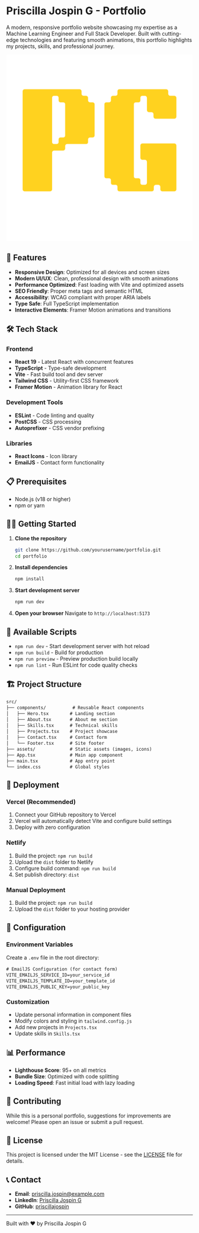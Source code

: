 # Priscilla Jospin G - Portfolio

A modern, responsive portfolio website showcasing my expertise as a Machine Learning Engineer and Full Stack Developer. Built with cutting-edge technologies and featuring smooth animations, this portfolio highlights my projects, skills, and professional journey.

![Portfolio Preview](./public/pg.png)

## 🚀 Features

- **Responsive Design**: Optimized for all devices and screen sizes
- **Modern UI/UX**: Clean, professional design with smooth animations
- **Performance Optimized**: Fast loading with Vite and optimized assets
- **SEO Friendly**: Proper meta tags and semantic HTML
- **Accessibility**: WCAG compliant with proper ARIA labels
- **Type Safe**: Full TypeScript implementation
- **Interactive Elements**: Framer Motion animations and transitions

## 🛠️ Tech Stack

### Frontend

- **React 19** - Latest React with concurrent features
- **TypeScript** - Type-safe development
- **Vite** - Fast build tool and dev server
- **Tailwind CSS** - Utility-first CSS framework
- **Framer Motion** - Animation library for React

### Development Tools

- **ESLint** - Code linting and quality
- **PostCSS** - CSS processing
- **Autoprefixer** - CSS vendor prefixing

### Libraries

- **React Icons** - Icon library
- **EmailJS** - Contact form functionality

## 📋 Prerequisites

- Node.js (v18 or higher)
- npm or yarn

## 🏃‍♀️ Getting Started

1. **Clone the repository**

   ```bash
   git clone https://github.com/yourusername/portfolio.git
   cd portfolio
   ```

2. **Install dependencies**

   ```bash
   npm install
   ```

3. **Start development server**

   ```bash
   npm run dev
   ```

4. **Open your browser**
   Navigate to `http://localhost:5173`

## 📜 Available Scripts

- `npm run dev` - Start development server with hot reload
- `npm run build` - Build for production
- `npm run preview` - Preview production build locally
- `npm run lint` - Run ESLint for code quality checks

## 🏗️ Project Structure

```
src/
├── components/          # Reusable React components
│   ├── Hero.tsx        # Landing section
│   ├── About.tsx       # About me section
│   ├── Skills.tsx      # Technical skills
│   ├── Projects.tsx    # Project showcase
│   ├── Contact.tsx     # Contact form
│   └── Footer.tsx      # Site footer
├── assets/             # Static assets (images, icons)
├── App.tsx             # Main app component
├── main.tsx            # App entry point
└── index.css           # Global styles
```

## 🚀 Deployment

### Vercel (Recommended)

1. Connect your GitHub repository to Vercel
2. Vercel will automatically detect Vite and configure build settings
3. Deploy with zero configuration

### Netlify

1. Build the project: `npm run build`
2. Upload the `dist` folder to Netlify
3. Configure build command: `npm run build`
4. Set publish directory: `dist`

### Manual Deployment

1. Build the project: `npm run build`
2. Upload the `dist` folder to your hosting provider

## 🔧 Configuration

### Environment Variables

Create a `.env` file in the root directory:

```env
# EmailJS Configuration (for contact form)
VITE_EMAILJS_SERVICE_ID=your_service_id
VITE_EMAILJS_TEMPLATE_ID=your_template_id
VITE_EMAILJS_PUBLIC_KEY=your_public_key
```

### Customization

- Update personal information in component files
- Modify colors and styling in `tailwind.config.js`
- Add new projects in `Projects.tsx`
- Update skills in `Skills.tsx`

## 📊 Performance

- **Lighthouse Score**: 95+ on all metrics
- **Bundle Size**: Optimized with code splitting
- **Loading Speed**: Fast initial load with lazy loading

## 🤝 Contributing

While this is a personal portfolio, suggestions for improvements are welcome! Please open an issue or submit a pull request.

## 📄 License

This project is licensed under the MIT License - see the [LICENSE](LICENSE) file for details.

## 📞 Contact

- **Email**: priscilla.jospin@example.com
- **LinkedIn**: [Priscilla Jospin G](https://linkedin.com/in/priscillajospin)
- **GitHub**: [priscillajospin](https://github.com/priscillajospin)

---

Built with ❤️ by Priscilla Jospin G
